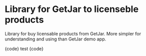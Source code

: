 Library for GetJar to licenseble products
=========================================

Library for buy licensable products from GetJar. More simpler for understanding and using than GetJar demo app.

{code}
test
{code}
